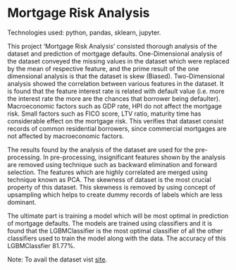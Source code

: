 # Mortgage Risk Analysis
<p>Technologies used: python, pandas, sklearn, jupyter.</p>
<p>This project ‘Mortgage Risk Analysis’ consisted thorough analysis of the dataset and prediction of mortgage defaults. One-Dimensional analysis of the dataset conveyed the missing values in the dataset which were replaced by the mean of respective feature, and the prime result of the one dimensional analysis is that the dataset is skew (Biased). Two-Dimensional analysis showed the correlation between various features in the dataset. It is found that the feature interest rate is related with default value (i.e. more the interest rate the more are the chances that borrower being defaulter). Macroeconomic factors such as GDP rate, HPI do not affect the mortgage risk. Small factors such as FICO score, LTV ratio, maturity time has considerable effect on the mortgage risk. This verifies that dataset consist records of common residential borrowers, since commercial mortgages are not affected by macroeconomic factors.</p>
<p>The results found by the analysis of the dataset are used for the pre-processing. In pre-processing, insignificant features shown by the analysis are removed using technique such as backward elimination and forward selection. The features which are highly correlated are merged using technique known as PCA. The skewness of dataset is the most crucial property of this dataset. This skewness is removed by using concept of upsampling which helps to create dummy records of labels which are less dominant.</p>
<p>The ultimate part is training a model which will be most optimal in prediction of mortgage defaults. The models are trained using classifiers and it is found that the LGBMClassifier is the most optimal classifier of all the other classifiers used to train the model along with the data. The accuracy of this LGBMClassfier 81.77%.</p>

<p>Note: To avail the dataset vist <a href="http://www.creditriskanalytics.net/datasets.html">site</a>.</p>
